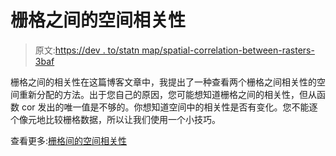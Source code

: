 # 栅格之间的空间相关性

> 原文:[https://dev . to/statn map/spatial-correlation-between-rasters-3baf](https://dev.to/statnmap/spatial-correlation-between-rasters-3baf)

栅格之间的相关性在这篇博客文章中，我提出了一种查看两个栅格之间相关性的空间重新分配的方法。出于您自己的原因，您可能想知道栅格之间的相关性，但从函数 cor 发出的唯一值是不够的。你想知道空间中的相关性是否有变化。您不能逐个像元地比较栅格数据，所以让我们使用一个小技巧。

查看更多:[栅格间的空间相关性](https://statnmap.com/2018-01-27-spatial-correlation-between-rasters/)